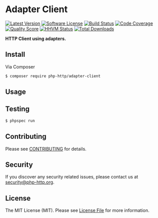 # Adapter Client

[![Latest Version](https://img.shields.io/github/release/php-http/adapter-client.svg?style=flat-square)](https://github.com/php-http/adapter-client/releases)
[![Software License](https://img.shields.io/badge/license-MIT-brightgreen.svg?style=flat-square)](LICENSE)
[![Build Status](https://img.shields.io/travis/php-http/adapter-client.svg?style=flat-square)](https://travis-ci.org/php-http/adapter-client)
[![Code Coverage](https://img.shields.io/scrutinizer/coverage/g/php-http/adapter-client.svg?style=flat-square)](https://scrutinizer-ci.com/g/php-http/adapter-client)
[![Quality Score](https://img.shields.io/scrutinizer/g/php-http/adapter-client.svg?style=flat-square)](https://scrutinizer-ci.com/g/php-http/adapter-client)
[![HHVM Status](https://img.shields.io/hhvm/php-http/adapter-client.svg?style=flat-square)](http://hhvm.h4cc.de/package/php-http/adapter-client)
[![Total Downloads](https://img.shields.io/packagist/dt/php-http/adapter-client.svg?style=flat-square)](https://packagist.org/packages/php-http/adapter-client)

**HTTP Client using adapters.**


## Install

Via Composer

``` bash
$ composer require php-http/adapter-client
```


## Usage


## Testing

``` bash
$ phpspec run
```


## Contributing

Please see [CONTRIBUTING](CONTRIBUTING.md) for details.


## Security

If you discover any security related issues, please contact us at [security@php-http.org](mailto:security@php-http.org).


## License

The MIT License (MIT). Please see [License File](LICENSE) for more information.
